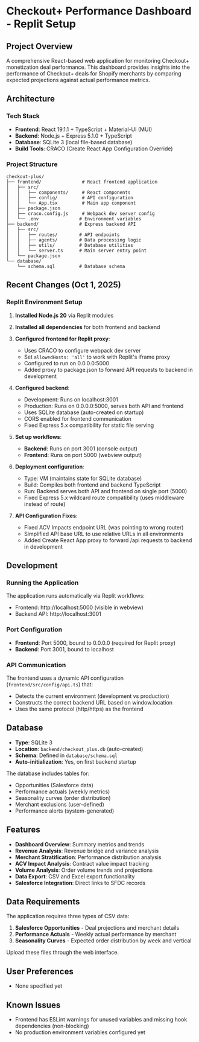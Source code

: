 # Checkout+ Performance Dashboard - Replit Setup

## Project Overview
A comprehensive React-based web application for monitoring Checkout+ monetization deal performance. This dashboard provides insights into the performance of Checkout+ deals for Shopify merchants by comparing expected projections against actual performance metrics.

## Architecture

### Tech Stack
- **Frontend**: React 19.1.1 + TypeScript + Material-UI (MUI)
- **Backend**: Node.js + Express 5.1.0 + TypeScript
- **Database**: SQLite 3 (local file-based database)
- **Build Tools**: CRACO (Create React App Configuration Override)

### Project Structure
```
checkout-plus/
├── frontend/               # React frontend application
│   ├── src/
│   │   ├── components/     # React components
│   │   ├── config/         # API configuration
│   │   └── App.tsx         # Main app component
│   ├── package.json
│   ├── craco.config.js     # Webpack dev server config
│   └── .env               # Environment variables
├── backend/               # Express backend API
│   ├── src/
│   │   ├── routes/        # API endpoints
│   │   ├── agents/        # Data processing logic
│   │   ├── utils/         # Database utilities
│   │   └── server.ts      # Main server entry point
│   └── package.json
└── database/
    └── schema.sql         # Database schema
```

## Recent Changes (Oct 1, 2025)

### Replit Environment Setup
1. **Installed Node.js 20** via Replit modules
2. **Installed all dependencies** for both frontend and backend
3. **Configured frontend for Replit proxy**:
   - Uses CRACO to configure webpack dev server
   - Set `allowedHosts: 'all'` to work with Replit's iframe proxy
   - Configured to run on 0.0.0.0:5000
   - Added proxy to package.json to forward API requests to backend in development

4. **Configured backend**:
   - Development: Runs on localhost:3001
   - Production: Runs on 0.0.0.0:5000, serves both API and frontend
   - Uses SQLite database (auto-created on startup)
   - CORS enabled for frontend communication
   - Fixed Express 5.x compatibility for static file serving

5. **Set up workflows**:
   - **Backend**: Runs on port 3001 (console output)
   - **Frontend**: Runs on port 5000 (webview output)

6. **Deployment configuration**:
   - Type: VM (maintains state for SQLite database)
   - Build: Compiles both frontend and backend TypeScript
   - Run: Backend serves both API and frontend on single port (5000)
   - Fixed Express 5.x wildcard route compatibility (uses middleware instead of route)

7. **API Configuration Fixes**:
   - Fixed ACV Impacts endpoint URL (was pointing to wrong router)
   - Simplified API base URL to use relative URLs in all environments
   - Added Create React App proxy to forward /api requests to backend in development

## Development

### Running the Application
The application runs automatically via Replit workflows:
- Frontend: http://localhost:5000 (visible in webview)
- Backend API: http://localhost:3001

### Port Configuration
- **Frontend**: Port 5000, bound to 0.0.0.0 (required for Replit proxy)
- **Backend**: Port 3001, bound to localhost

### API Communication
The frontend uses a dynamic API configuration (`frontend/src/config/api.ts`) that:
- Detects the current environment (development vs production)
- Constructs the correct backend URL based on window.location
- Uses the same protocol (http/https) as the frontend

## Database
- **Type**: SQLite 3
- **Location**: `backend/checkout_plus.db` (auto-created)
- **Schema**: Defined in `database/schema.sql`
- **Auto-initialization**: Yes, on first backend startup

The database includes tables for:
- Opportunities (Salesforce data)
- Performance actuals (weekly metrics)
- Seasonality curves (order distribution)
- Merchant exclusions (user-defined)
- Performance alerts (system-generated)

## Features
- **Dashboard Overview**: Summary metrics and trends
- **Revenue Analysis**: Revenue bridge and variance analysis
- **Merchant Stratification**: Performance distribution analysis
- **ACV Impact Analysis**: Contract value impact tracking
- **Volume Analysis**: Order volume trends and projections
- **Data Export**: CSV and Excel export functionality
- **Salesforce Integration**: Direct links to SFDC records

## Data Requirements
The application requires three types of CSV data:
1. **Salesforce Opportunities** - Deal projections and merchant details
2. **Performance Actuals** - Weekly actual performance by merchant
3. **Seasonality Curves** - Expected order distribution by week and vertical

Upload these files through the web interface.

## User Preferences
- None specified yet

## Known Issues
- Frontend has ESLint warnings for unused variables and missing hook dependencies (non-blocking)
- No production environment variables configured yet
